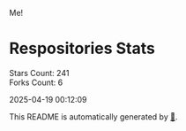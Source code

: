 Me!

# Respositories Stats
Stars Count: 241  
Forks Count: 6

2025-04-19 00:12:09  

This README is automatically generated by [🐰](https://github.com/rnitta/rnitta).
